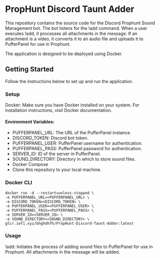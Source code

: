 # PropHunt Discord Taunt Adder

This repository contains the source code for the Discord Prophunt Sound Management bot. The bot listens for the !add command. When a user executes !add, it processes all attachments in the message. If an attachment is a video, it converts it to an audio file and uploads it to PufferPanel for use in Prophunt.

The application is designed to be deployed using Docker.

## Getting Started
Follow the instructions below to set up and run the application.

### Setup
Docker: Make sure you have Docker installed on your system. For installation instructions, visit Docker documentation.

#### Environment Variables:

 - PUFFERPANEL_URL: The URL of the PufferPanel instance.
 - DISCORD_TOKEN: Discord bot token.
 - PUFFERPANEL_USER: PufferPanel username for authentication.
 - PUFFERPANEL_PASS: PufferPanel password for authentication.
 - SERVER_ID: ID of the server in PufferPanel.
 - SOUND_DIRECTORY: Directory in which to store sound files.
 - Docker Compose
 - Clone this repository to your local machine.

### Docker CLI
```shell
docker run -d --restart=unless-stopped \
-e PUFFERPANEL_URL=<PUFFERPANEL_URL> \
-e DISCORD_TOKEN=<DISCORD_TOKEN> \
-e PUFFERPANEL_USER=<PUFFERPANEL_USER> \
-e PUFFERPANEL_PASS=<PUFFERPANEL_PASS> \
-e SERVER_ID=<SERVER_ID> \
-e SOUND_DIRECTORY=<SOUND_DIRECTORY> \
glcr.iefi.xyz/bhghdhfh/PropHunt-Discord-Taunt-Adder:latest
```
### Usage
!add: Initiates the process of adding sound files to PufferPanel for use in Prophunt. All attachments in the message will be added.
